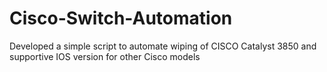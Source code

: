 # Cisco-Switch-Automation
Developed a simple script to automate wiping of CISCO Catalyst 3850 and supportive IOS version for other Cisco models
